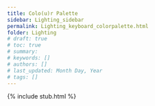 ```yaml
---
title: Colo(u)r Palette
sidebar: Lighting_sidebar
permalink: Lighting_keyboard_colorpalette.html
folder: Lighting
# draft: true
# toc: true
# summary: 
# keywords: []
# authors: []
# last_updated: Month Day, Year
# tags: []
---
```


{% include stub.html %}